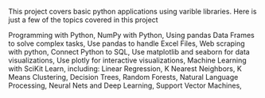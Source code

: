 This project covers basic python applications using varible libraries. Here is just a few of the topics covered in this project

Programming with Python,
NumPy with Python,
Using pandas Data Frames to solve complex tasks,
Use pandas to handle Excel Files,
Web scraping with python,
Connect Python to SQL,
Use matplotlib and seaborn for data visualizations,
Use plotly for interactive visualizations,
Machine Learning with SciKit Learn, including:
Linear Regression,
K Nearest Neighbors,
K Means Clustering,
Decision Trees,
Random Forests,
Natural Language Processing,
Neural Nets and Deep Learning,
Support Vector Machines,
